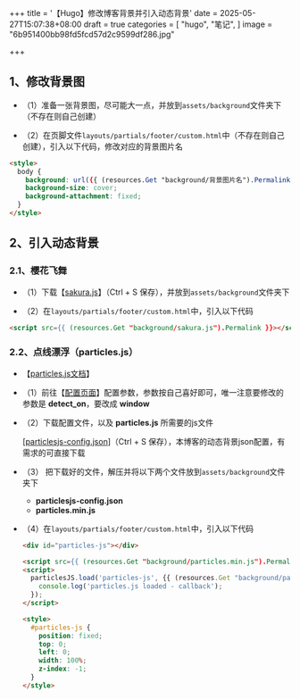 +++
title = '【Hugo】修改博客背景并引入动态背景'
date = 2025-05-27T15:07:38+08:00
draft = true
categories = [
    "hugo",
    "笔记",
]
image = "6b951400bb98fd5fcd57d2c9599df286.jpg"

+++

## 1、修改背景图

- （1）准备一张背景图，尽可能大一点，并放到`assets/background`文件夹下（不存在则自己创建）

- （2）在页脚文件`layouts/partials/footer/custom.html`中（不存在则自己创建），引入以下代码，修改对应的背景图片名

```html
<style>
  body {
    background: url({{ (resources.Get "background/背景图片名").Permalink }}) no-repeat center top;
    background-size: cover;
    background-attachment: fixed;
  }
</style>
```

## 2、引入动态背景

### 2.1、樱花飞舞

- （1）下载【[sakura.js](https://letere-gzj.github.io/hugo-stack/p/hugo/custom-background/sakura.js)】（Ctrl + S 保存），并放到`assets/background`文件夹下

- （2）在`layouts/partials/footer/custom.html`中，引入以下代码

```html
<script src={{ (resources.Get "background/sakura.js").Permalink }}></script>
```

### 2.2、点线漂浮（particles.js）

- 【[particles.js文档](https://github.com/VincentGarreau/particles.js)】
- （1）前往【[配置页面](http://vincentgarreau.com/particles.js/)】配置参数，参数按自己喜好即可，唯一注意要修改的参数是 **detect_on**，要改成 **window**

- （2）下载配置文件，以及 **particles.js** 所需要的js文件

  [[particlesjs-config.json](https://letere-gzj.github.io/hugo-stack/p/hugo/custom-background/particlesjs-config.json)]（Ctrl + S 保存），本博客的动态背景json配置，有需求的可直接下载

- （3） 把下载好的文件，解压并将以下两个文件放到`assets/background`文件夹下
  - **particlesjs-config.json**
  - **particles.min.js**

- （4）在`layouts/partials/footer/custom.html`中，引入以下代码

  ```html
  <div id="particles-js"></div>
  
  <script src={{ (resources.Get "background/particles.min.js").Permalink }}></script>
  <script>
    particlesJS.load('particles-js', {{ (resources.Get "background/particlesjs-config.json").Permalink }}, function() {
      console.log('particles.js loaded - callback');
    });
  </script>
  
  <style>
    #particles-js {
      position: fixed;
      top: 0;
      left: 0;
      width: 100%;
      z-index: -1;
    }
  </style>
  ```

  